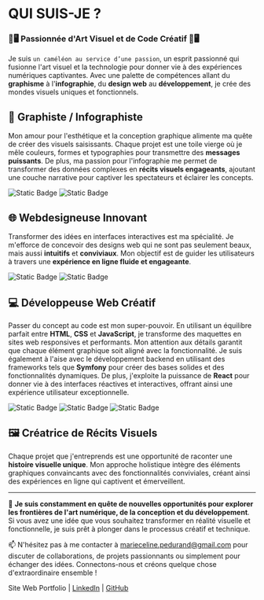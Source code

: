 
# QUI SUIS-JE ?

### 🎨🖥️ Passionnée d'Art Visuel et de Code Créatif 🎨🖥️
Je suis `un caméléon au service d’une passion`, un esprit passionné qui fusionne l'art visuel et la technologie pour donner vie à des expériences numériques captivantes. Avec une palette de compétences allant du **graphisme** à l'**infographie**, du **design web** au **développement**, je crée des mondes visuels uniques et fonctionnels.


## 🎨 Graphiste / Infographiste
Mon amour pour l'esthétique et la conception graphique alimente ma quête de créer des visuels saisissants. Chaque projet est une toile vierge où je mêle couleurs, formes et typographies pour transmettre des **messages puissants**. De plus, ma passion pour l'infographie me permet de transformer des données complexes en **récits visuels engageants**, ajoutant une couche narrative pour captiver les spectateurs et éclairer les concepts.

![Static Badge](https://img.shields.io/badge/Adobe-Creative-red) ![Static Badge](https://img.shields.io/badge/Affinity-Designer-blue)

## 🌐 Webdesigneuse Innovant
Transformer des idées en interfaces interactives est ma spécialité. Je m'efforce de concevoir des designs web qui ne sont pas seulement beaux, mais aussi **intuitifs** et **conviviaux**. Mon objectif est de guider les utilisateurs à travers une **expérience en ligne fluide et engageante**.

![Static Badge](https://img.shields.io/badge/Adobe-XD-pink) ![Static Badge](https://img.shields.io/badge/Application-Figma-green)

## 💻 Développeuse Web Créatif
Passer du concept au code est mon super-pouvoir. En utilisant un équilibre parfait entre **HTML**, **CSS** et **JavaScript**, je transforme des maquettes en sites web responsives et performants. Mon attention aux détails garantit que chaque élément graphique soit aligné avec la fonctionnalité.
Je suis également à l'aise avec le développement backend en utilisant des frameworks tels que **Symfony** pour créer des bases solides et des fonctionnalités dynamiques. De plus, j'exploite la puissance de **React** pour donner vie à des interfaces réactives et interactives, offrant ainsi une expérience utilisateur exceptionnelle.

![Static Badge](https://img.shields.io/badge/WordPress-Elementor-pink) ![Static Badge](https://img.shields.io/badge/Framework-Symfony-black) ![Static Badge](https://img.shields.io/badge/Library-React-blue)

## 🖼️ Créatrice de Récits Visuels
Chaque projet que j'entreprends est une opportunité de raconter une **histoire visuelle unique**. Mon approche holistique intègre des éléments graphiques convaincants avec des fonctionnalités conviviales, créant ainsi des expériences en ligne qui captivent et émerveillent.
***
🚀 **Je suis constamment en quête de nouvelles opportunités pour explorer les frontières de l'art numérique, de la conception et du développement**. Si vous avez une idée que vous souhaitez transformer en réalité visuelle et fonctionnelle, je suis prêt à plonger dans le processus créatif et technique.

📫 N'hésitez pas à me contacter à marieceline.pedurand@gmail.com pour discuter de collaborations, de projets passionnants ou simplement pour échanger des idées. Connectons-nous et créons quelque chose d'extraordinaire ensemble !


Site Web Portfolio | [LinkedIn](https://www.linkedin.com/in/marie-céline-pedurand-b17b09162/) | [GitHub](https://github.com/cestmoiqui)
